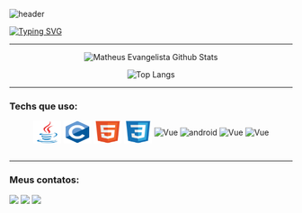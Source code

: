 ![header](https://capsule-render.vercel.app/api?type=waving&color=auto&theme=dark&height=300&section=header&text=Eu%20sou%20Matheus%20Santos%20Evangelista&animation=twinkling&fontSize=40)

[![Typing SVG](https://readme-typing-svg.demolab.com?font=Fira+Code&weight=600&size=34&pause=1000&color=F7EFEF&center=true&vCenter=true&width=700&height=60&lines=Sou+um+desenvolvedor;E+gosto+de+resolver+desafios;Gosto+de+jogar;Tambem+gosto+de+praticar+basquete)](https://git.io/typing-svg)

---
<div align="center">
	
![Matheus Evangelista Github Stats](https://github-readme-stats.vercel.app/api?username=Tardis2001&show_icons=true&theme=dark)   

![Top Langs](https://github-readme-stats.vercel.app/api/top-langs/?username=Tardis2001&size_weight=0.5&count_weight=0.5)


</div>

---

### Techs que uso:

<div align="center">
	
	
<img align="center" alt="Java" height="40" width="50" src="https://raw.githubusercontent.com/devicons/devicon/master/icons/java/java-original.svg">
<img align="center" alt="C" height="40" width="50" src="https://raw.githubusercontent.com/devicons/devicon/master/icons/c/c-original.svg">
<img align="center" alt="HTML" height="40" width="50" src="https://raw.githubusercontent.com/devicons/devicon/master/icons/html5/html5-original.svg">
<img align="center" alt="CSS" height="40" width="50" src="https://raw.githubusercontent.com/devicons/devicon/master/icons/css3/css3-original.svg">
<img align="center" alt="Vue" height="40" width="50" src="https://cdn.jsdelivr.net/gh/devicons/devicon/icons/javascript/javascript-original.svg" />
<img align="center" alt="android" height="40" width="50" src="https://cdn.jsdelivr.net/gh/devicons/devicon/icons/android/android-plain.svg" /> 
<img align="center" alt="Vue" height="40" width="50" src="https://cdn.jsdelivr.net/gh/devicons/devicon/icons/vuejs/vuejs-original.svg" />
<img align="center" alt="Vue" height="40" width="50" src="https://cdn.jsdelivr.net/gh/devicons/devicon/icons/spring/spring-original.svg" />

	
</div>
&nbsp;

---

### Meus contatos:
<div> 

	
<a href="https://instagram.com/matheuevangelista" target="_blank"><img src="https://img.shields.io/badge/-Instagram-%23E4405F?style=for-the-badge&logo=instagram&logoColor=white" target="_blank"></a>
<a href="https://twitter.com/matheus_tardis"><img src="https://img.shields.io/badge/Twitter-1DA1F2?style=for-the-badge&logo=twitter&logoColor=white"></a>
<a href="https://linkedin.com/in/matheus-santos-evangelista-610b58181" target="_blank"><img src="https://img.shields.io/badge/-LinkedIn-%230077B5?style=for-the-badge&logo=linkedin&logoColor=white" target="_blank"></a> 
</div>
